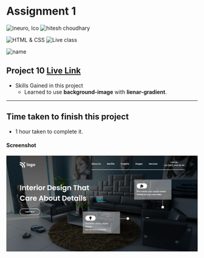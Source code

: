 # Assignment 1

![ineuro, lco](https://img.shields.io/badge/iNeuron-LCO-green)
![hitesh choudhary](https://img.shields.io/badge/Hitesh--Choudhary-Full--stack--JS--bootcamp-red)

![HTML & CSS](https://img.shields.io/badge/HTML-CSS-orange)
![Live class](https://img.shields.io/badge/LIVE--CLASS-PROJECT--10-lightgrey)

![name](https://img.shields.io/badge/Kaushal--Mehta-MCA--last--year-lightgrey)

## Project 10 [Live Link](https://live-proj-10.netlify.app)

-   Skills Gained in this project
    -   Learned to use **background-image** with **lienar-gradient**.

---

## Time taken to finish this project

-   1 hour taken to complete it.

#### Screenshot

![Desktop](./screenshots/project-10.png)

